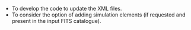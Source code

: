 - To develop the code to update the XML files.
- To consider the option of adding simulation elements (if requested and present
  in the input FITS catalogue).

